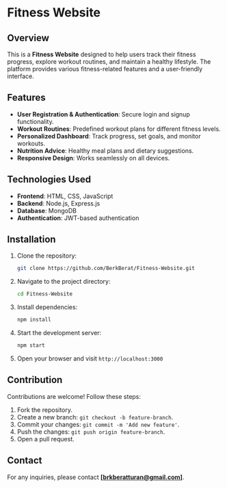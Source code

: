 # Fitness Website

## Overview
This is a **Fitness Website** designed to help users track their fitness progress, explore workout routines, and maintain a healthy lifestyle. The platform provides various fitness-related features and a user-friendly interface.

## Features
- **User Registration & Authentication**: Secure login and signup functionality.
- **Workout Routines**: Predefined workout plans for different fitness levels.
- **Personalized Dashboard**: Track progress, set goals, and monitor workouts.
- **Nutrition Advice**: Healthy meal plans and dietary suggestions.
- **Responsive Design**: Works seamlessly on all devices.

## Technologies Used
- **Frontend**: HTML, CSS, JavaScript
- **Backend**: Node.js, Express.js
- **Database**: MongoDB
- **Authentication**: JWT-based authentication

## Installation
1. Clone the repository:
   ```sh
   git clone https://github.com/BerkBerat/Fitness-Website.git
   ```
2. Navigate to the project directory:
   ```sh
   cd Fitness-Website
   ```
3. Install dependencies:
   ```sh
   npm install
   ```
4. Start the development server:
   ```sh
   npm start
   ```
5. Open your browser and visit `http://localhost:3000`

## Contribution
Contributions are welcome! Follow these steps:
1. Fork the repository.
2. Create a new branch: `git checkout -b feature-branch`.
3. Commit your changes: `git commit -m 'Add new feature'`.
4. Push the changes: `git push origin feature-branch`.
5. Open a pull request.

## Contact
For any inquiries, please contact **[brkberatturan@gmail.com]**.

